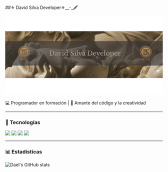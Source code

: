 ##⚜️ David Silva Developer⚜️__-_🖋



<p align="center">
  <img src="images/David_Silva_Developer__1_-removebg-preview.png" alt="Banner" style="width:100%; height:250px; object-fit:cover;" />
</p>

 
💻 Programador en formación | 🚀 Amante del código y la creatividad  

---

### 🚀 Tecnologías
<p align="left">
  <img src="https://cdn.jsdelivr.net/gh/devicons/devicon/icons/python/python-original.svg" width="40"/>
  <img src="https://cdn.jsdelivr.net/gh/devicons/devicon/icons/html5/html5-original.svg" width="40"/>
  <img src="https://cdn.jsdelivr.net/gh/devicons/devicon/icons/css3/css3-original.svg" width="40"/>
  <img src="https://cdn.jsdelivr.net/gh/devicons/devicon/icons/javascript/javascript-original.svg" width="40"/>
</p>

---

### 📊 Estadísticas
![Dael's GitHub stats](https://github-readme-stats.vercel.app/api?username=DaelSantos&show_icons=true&theme=radical)

